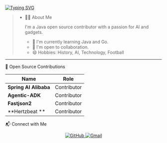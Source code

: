 [![Typing SVG](https://readme-typing-svg.demolab.com?font=Fira+Code&pause=1000&width=435&lines=hellow+welcome+to+mengnankk+home)](https://git.io/typing-svg)
> - 🙋‍♂️ About Me
>
>   I'm a Java open source contributor with a passion for AI and gadgets.
>
>   - 🔭 I'm currently learning Java and Go.
>   - 👯 I'm open to collaboration.
>   - 😄 Hobbies: History, AI, Technology, Football

---

🌱 Open Source Contributions

| Name                  | Role        |
| --------------------- | ----------- |
| **Spring AI Alibaba** | Contributor |
| **Agentic-ADK**       | Contributor |
| **Fastjson2**         | Contributor |
| **Hertzbeat **        | Contributor |


📬 Connect with Me

<p align="center">
  <a href="https://github.com/mengnankkkk/mengnankkkk/" target="_blank">
    <img src="https://img.shields.io/badge/GitHub-100000?style=for-the-badge&logo=github&logoColor=white" alt="GitHub"/>
  </a>
  <a href="zhouyongkang0032@qq.com" target="_blank">
    <img src="https://img.shields.io/badge/Gmail-D14836?style=for-the-badge&logo=gmail&logoColor=white" alt="Gmail"/>
  </a>
</p>





